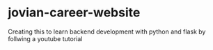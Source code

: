 # jovian-career-website
Creating this to learn backend development with python and flask by follwing a youtube tutorial
